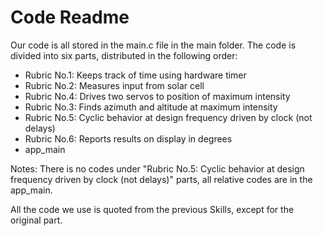 # Code Readme

Our code is all stored in the main.c file in the main folder.
The code is divided into six parts, distributed in the following order:
- Rubric No.1: Keeps track of time using hardware timer
- Rubric No.2: Measures input from solar cell
- Rubric No.4: Drives two servos to position of maximum intensity
- Rubric No.3: Finds azimuth and altitude at maximum intensity
- Rubric No.5: Cyclic behavior at design frequency driven by clock (not delays)
- Rubric No.6: Reports results on display in degrees
- app_main

Notes: There is no codes under "Rubric No.5: Cyclic behavior at design frequency driven by clock (not delays)" parts, all relative codes are in the app_main.

All the code we use is quoted from the previous Skills, except for the original part.
